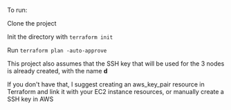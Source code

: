 To run:

Clone the project

Init the directory with `terraform init`

Run `terraform plan -auto-approve`

This project also assumes that the SSH key that will be used for the 3 nodes is already created, with the name **d**

If you don't have that, I suggest creating an aws_key_pair resource in Terraform and link it with your EC2 instance resources, or manually create a SSH key in AWS

